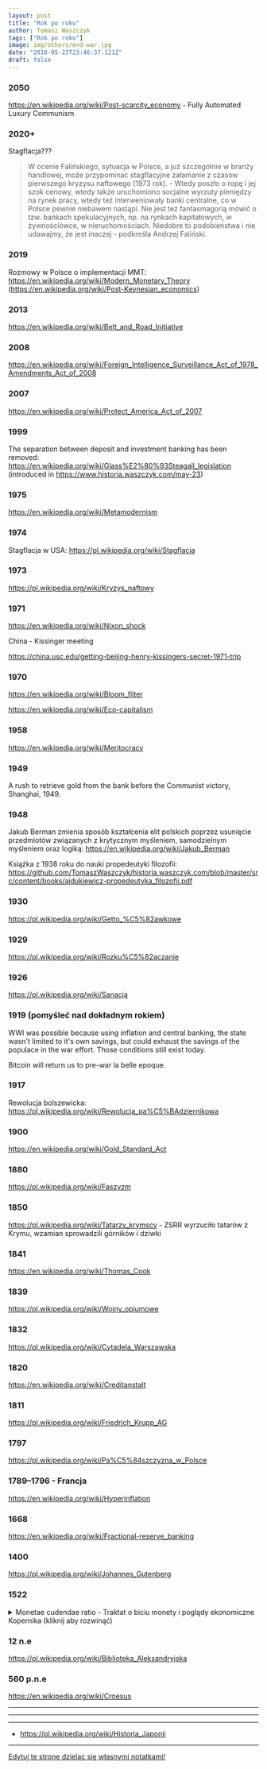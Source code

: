```yaml
---
layout: post
title: "Rok po roku"
author: Tomasz Waszczyk
tags: ["Rok po roku"]
image: img/others/end-war.jpg
date: "2018-05-23T23:46:37.121Z"
draft: false
---
```


### 2050

https://en.wikipedia.org/wiki/Post-scarcity_economy - Fully Automated Luxury Communism

### 2020+

Stagflacja???

> W ocenie Falińskiego, sytuacja w Polsce, a już szczególnie w branży handlowej, może przypominać stagflacyjne załamanie z czasów pierwszego kryzysu naftowego (1973 rok). - Wtedy poszło o ropę i jej szok cenowy, wtedy także uruchomiono socjalne wyrzuty pieniędzy na rynek pracy, wtedy też interweniowały banki centralne, co w Polsce pewnie niebawem nastąpi. Nie jest też fantasmagorią mówić o tzw. bańkach spekulacyjnych, np. na rynkach kapitałowych, w żywnościówce, w nieruchomościach. Niedobre to podobieństwa i nie udawajmy, że jest inaczej - podkreśla Andrzej Faliński.

### 2019

Rozmowy w Polsce o implementacji MMT: https://en.wikipedia.org/wiki/Modern_Monetary_Theory (https://en.wikipedia.org/wiki/Post-Keynesian_economics)

### 2013

https://en.wikipedia.org/wiki/Belt_and_Road_Initiative

### 2008

https://en.wikipedia.org/wiki/Foreign_Intelligence_Surveillance_Act_of_1978_Amendments_Act_of_2008

### 2007

https://en.wikipedia.org/wiki/Protect_America_Act_of_2007

### 1999

The separation between deposit and investment banking has been removed: https://en.wikipedia.org/wiki/Glass%E2%80%93Steagall_legislation (introduced in https://www.historia.waszczyk.com/may-23)

### 1975

https://en.wikipedia.org/wiki/Metamodernism

### 1974

Stagflacja w USA: https://pl.wikipedia.org/wiki/Stagflacja

### 1973

https://pl.wikipedia.org/wiki/Kryzys_naftowy

### 1971

https://en.wikipedia.org/wiki/Nixon_shock

China - Kissinger meeting

https://china.usc.edu/getting-beijing-henry-kissingers-secret-1971-trip

### 1970

https://en.wikipedia.org/wiki/Bloom_filter

https://en.wikipedia.org/wiki/Eco-capitalism

### 1958

https://en.wikipedia.org/wiki/Meritocracy

### 1949

A rush to retrieve gold from the bank before the Communist victory, Shanghai, 1949.

### 1948

Jakub Berman zmienia sposób kształcenia elit polskich poprzez usunięcie przedmiotów związanych z krytycznym myśleniem, samodzielnym myśleniem oraz logiką: https://en.wikipedia.org/wiki/Jakub_Berman

Książka z 1938 roku do nauki propedeutyki filozofii: https://github.com/TomaszWaszczyk/historia.waszczyk.com/blob/master/src/content/books/ajdukiewicz-propedeutyka_filozofii.pdf

### 1930

https://pl.wikipedia.org/wiki/Getto_%C5%82awkowe

### 1929

https://pl.wikipedia.org/wiki/Rozku%C5%82aczanie

### 1926

https://pl.wikipedia.org/wiki/Sanacja

### 1919 (pomyśleć nad dokładnym rokiem)

WWI was possible because using inflation and central banking, the state wasn't limited to it's own savings, but could exhaust the savings of the populace in the war effort. Those conditions still exist today.

Bitcoin will return us to pre-war la belle epoque.

### 1917

Rewolucja bolszewicka: https://pl.wikipedia.org/wiki/Rewolucja_pa%C5%BAdziernikowa

### 1900

https://en.wikipedia.org/wiki/Gold_Standard_Act

### 1880

https://pl.wikipedia.org/wiki/Faszyzm

### 1850

https://pl.wikipedia.org/wiki/Tatarzy_krymscy - ZSRR wyrzuciło tatarów z Krymu, wzamian sprowadzili górników i dziwki

### 1841

https://en.wikipedia.org/wiki/Thomas_Cook

### 1839

https://pl.wikipedia.org/wiki/Wojny_opiumowe

### 1832

https://pl.wikipedia.org/wiki/Cytadela_Warszawska

### 1820

https://en.wikipedia.org/wiki/Creditanstalt

### 1811 

https://pl.wikipedia.org/wiki/Friedrich_Krupp_AG

### 1797

https://pl.wikipedia.org/wiki/Pa%C5%84szczyzna_w_Polsce

### 1789–1796 - Francja

https://en.wikipedia.org/wiki/Hyperinflation

### 1668

https://en.wikipedia.org/wiki/Fractional-reserve_banking

### 1400

https://pl.wikipedia.org/wiki/Johannes_Gutenberg

### 1522

<details><summary>Monetae cudendae ratio - Traktat o biciu monety i poglądy ekonomiczne Kopernika (kliknij aby rozwinąć)</summary>

Traktat Mikołaja Kopernika o reformie monety pruskiej powstał w trzech wersjach w latach 1517-1526. Znamy go z kilku odpisów i tłumaczeń, które – jak dowodzi analiza treści – stanowią kolejne redakcje jednej rozprawy.

Tekst pierwszej wersji został spisany po łacinie w 1517 r. i określany jest zazwyczaj jako Rozmyślania (Meditata). Był on przeznaczony dla biskupa Fabiana Luzjańskiego i kapituły warmińskiej, którym miał służyć pomocą w dalszych dyskusjach na zjazdach Stanów Prus Królewskich w sprawie reformy monetarnej. Składa się on z dwóch części. W pierwszej Kopernik podjął ogólne zagadnienia dotyczące teorii pieniądza, formułując między innymi prawo o wypieraniu z obiegu lepszego pieniądza przez gorszy. W części drugiej skupił się na aktualnych stosunkach pieniężnych w Prusach Królewskich, a przede wszystkim na spadku wartości monety pruskiej, wyliczając jej rodzaje i wyjaśniając przyczyny spadku wartości poszczególnych rodzajów monet. Wersja druga, nazwana w XVI wieku Modus cudendi monetam, była niemieckim tłumaczeniem łacińskiego traktatu Meditata z 1517 r. Tłumaczenie to, które zawiera wiele uproszczeń i nieścisłości, sporządzono w 1519 r., zapewne w związku z grudniowym zjazdem radców Stanów Pruskich z królem Zygmuntem I Starym. Traktat ten w wersji niemieckiej został odczytany przez Kopernika na zjeździe Stanów Prus Królewskich i posłów króla Zygmunta I w Grudziądzu w dniu 21 marca 1522 r. W nawiązaniu do dyskusji w czasie tego zjazdu, Kopernik dodał w zakończeniu swego traktatu propozycję zrównania wartości nowej monety pruskiej z koronną, przez wybijanie 3 szelągów pruskich równoznacznych 1 groszowi polskiemu.

Trzecia wersja traktatu monetarnego, zwana Monete cudende ratio, zachowała się w trzech kopiach i powstała najprawdopodobniej przed kwietniem 1526 r. W wersji tej, opartej częściowo na tekście z 1517 r., wzbogacona została część dotycząca teorii pieniądza, a zwłaszcza podkreślone zostało spodlenie monety jako jedna z głównych przyczyn upadku państwa. Po raz pierwszy Kopernik objaśnił tu przyczynę spadku wartości pieniądza na skutek zbytniego dodawania miedzi przy produkcji złotych i srebrnych monet. Dość szerokiej analizie poddał on proces spadku wartości monety pruskiej, nawiązując do roli dobrej monety w czasach krzyżackich, która systematycznie pogarszała się od I połowy XV w. Zupełnie nowy był również ustęp dotyczący stosunku ceny (wartości) monet srebrnych i złotych, który jego zdaniem winien być identyczny do stosunku ceny czystego srebra i złota. W podsumowaniu autor przedstawił w sześciu punktach główne zasady reformy monetarnej w Prusach Królewskich i Książęcych:

* reforma powinna być przeprowadzona po gruntownych naradach i na mocy jednomyślnej uchwały;
* bicie monet powinno zostać scentralizowane (jedna mennica pruska);
* z chwilą wprowadzenia do obiegu nowej monety stara winna być wycofana;
* z jednego funta czystego srebra należy wybijać 20 grzywien dwudziestogroszowych, przez co nastąpi zrównanie monety pruskiej z polską;
* nie należy wybijać zbyt wielkiej ilości monet;
* wszystkie rodzaje monet powinny być puszczone w obieg jednocześnie.

Analizując całość poglądów Mikołaja Kopernika na sprawy monetarne widać wyraźnie, że był on zwolennikiem metalistycznej teorii pieniądza, czyli źródła wartości monety upatrywał w kruszcu. Za monetę uważał on znaczone (stemplowane) złoto lub srebro, którym się płaci ceny rzeczy kupionych lub sprzedawanych, stosownie do postanowienia każdego państwa lub władcy. Rozróżniał przy tym w pieniądzu wartość (valor) i szacunek – wartość szacunkową (estimatio). Wartość w jego ujęciu zależała od ilości i jakości kruszcu w monetach, natomiast szacunek oznaczał wartość nominalną, ustanowioną przez władzę zwierzchnią. Dobra moneta winna mieć taką wartość nominalną, która byłaby równa wartości rzeczywistej materiału, z którego została wybita.

Kopernik rozróżniał też kilka funkcji pieniądza. Uważał go za miernik wartości (wyraża ceny), konieczny środek cyrkulacji (pieniądzem się płaci i za niego się kupuje) oraz środek tezauryzacji (jako skarb). Najważniejsze jednak dla dziejów ekonomii stało się sformułowane przez niego prawo złego pieniądza, mówiące że pieniądz gorszy, czyli wykonany z gorszego kruszcu i mający mniejszą wartość, wypiera z obiegu pieniądz lepszy, czyli wykonany z lepszego kruszcu i mający wartość większą. Prawo to odnajdujemy między innymi w trzeciej wersji traktatu monetarnego, w którym Kopernik zapisał: kiedy do dawnej, lepszej monety, pozostawionej w obiegu, wprowadzono nową, gorszą, która nie tylko zaraziła dawną, ale że tak powiem, z obiegu ją wypędziła. Dopiero kilkadziesiąt lat później podobne opinie wygłaszał angielski finansista, Thomas Gresham, od którego nazwiska prawo złego pieniądza określane bywa często jako prawo Greshama.
</details>

### 12 n.e

https://pl.wikipedia.org/wiki/Biblioteka_Aleksandryjska

### 560 p.n.e

https://en.wikipedia.org/wiki/Croesus

---
---
---

* https://pl.wikipedia.org/wiki/Historia_Japonii

---

<a href="https://github.com/TomaszWaszczyk/historia.waszczyk.com/edit/master/src/content/year-by-year.md" target="_blank">Edytuj tę stronę dzieląc się własnymi notatkami!</a>
